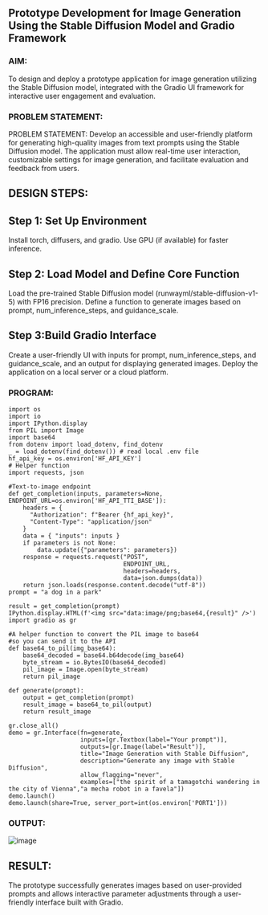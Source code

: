 ## Prototype Development for Image Generation Using the Stable Diffusion Model and Gradio Framework

### AIM:
To design and deploy a prototype application for image generation utilizing the Stable Diffusion model, integrated with the Gradio UI framework for interactive user engagement and evaluation.

### PROBLEM STATEMENT:
PROBLEM STATEMENT:
Develop an accessible and user-friendly platform for generating high-quality images from text prompts using the Stable Diffusion model. The application must allow real-time user interaction, customizable settings for image generation, and facilitate evaluation and feedback from users.

## DESIGN STEPS:
## Step 1: Set Up Environment
Install torch, diffusers, and gradio.
Use GPU (if available) for faster inference.
## Step 2: Load Model and Define Core Function
Load the pre-trained Stable Diffusion model (runwayml/stable-diffusion-v1-5) with FP16 precision.
Define a function to generate images based on prompt, num_inference_steps, and guidance_scale.
## Step 3:Build Gradio Interface
Create a user-friendly UI with inputs for prompt, num_inference_steps, and guidance_scale, and an output for displaying generated images.
Deploy the application on a local server or a cloud platform.

### PROGRAM:
```
import os
import io
import IPython.display
from PIL import Image
import base64 
from dotenv import load_dotenv, find_dotenv
_ = load_dotenv(find_dotenv()) # read local .env file
hf_api_key = os.environ['HF_API_KEY']
# Helper function
import requests, json

#Text-to-image endpoint
def get_completion(inputs, parameters=None, ENDPOINT_URL=os.environ['HF_API_TTI_BASE']):
    headers = {
      "Authorization": f"Bearer {hf_api_key}",
      "Content-Type": "application/json"
    }   
    data = { "inputs": inputs }
    if parameters is not None:
        data.update({"parameters": parameters})
    response = requests.request("POST",
                                ENDPOINT_URL,
                                headers=headers,
                                data=json.dumps(data))
    return json.loads(response.content.decode("utf-8"))
prompt = "a dog in a park"

result = get_completion(prompt)
IPython.display.HTML(f'<img src="data:image/png;base64,{result}" />')
import gradio as gr 

#A helper function to convert the PIL image to base64
#so you can send it to the API
def base64_to_pil(img_base64):
    base64_decoded = base64.b64decode(img_base64)
    byte_stream = io.BytesIO(base64_decoded)
    pil_image = Image.open(byte_stream)
    return pil_image

def generate(prompt):
    output = get_completion(prompt)
    result_image = base64_to_pil(output)
    return result_image

gr.close_all()
demo = gr.Interface(fn=generate,
                    inputs=[gr.Textbox(label="Your prompt")],
                    outputs=[gr.Image(label="Result")],
                    title="Image Generation with Stable Diffusion",
                    description="Generate any image with Stable Diffusion",
                    allow_flagging="never",
                    examples=["the spirit of a tamagotchi wandering in the city of Vienna","a mecha robot in a favela"])
demo.launch()
demo.launch(share=True, server_port=int(os.environ['PORT1']))
```

###   OUTPUT:
![image](https://github.com/user-attachments/assets/79f1d18d-5d7f-4aca-a9f8-513c76052902)

## RESULT:
The prototype successfully generates images based on user-provided prompts and allows interactive parameter adjustments through a user-friendly interface built with Gradio.
